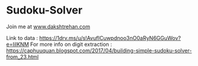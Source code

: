 # Sudoku-Solver

Join me at www.dakshtrehan.com 

Link to data : https://1drv.ms/u/s!AvufICuwpdnoo3nO0aRyN6GGuWov?e=IilKNM
For more info on digit extraction : https://caphuuquan.blogspot.com/2017/04/building-simple-sudoku-solver-from_23.html
